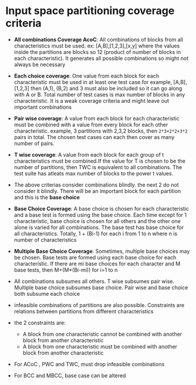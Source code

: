  # Input space partitioning coverage criteria  
 * **All combinations Coverage AcoC**: All combinations of blocks from all characteristics must be used. ex: [A,B],[1,2,3],[x,y] where the values inside the partitions are blocks so 12 (product of number of blocks in each characteristic). It generates all possible combinations so might not always be necessary  
 * **Each choice coverage**: One value from each block for each characteristic must be used in at least one test case.for example, [A,B], [1,2,3] then (A,1), (B,2) and 3 must also be included so it can go along with A or B. Total number of test cases is max number of blocks in any characteristic. It is a weak coverage criteria and might leave out important combinations  
 * **Pair wise coverage**: A value from each block for each characteristic must be combined with a value from every block for each other characteristic. example, 3 partitions with 2,3,2 blocks, then `2*3+2*2+3*2` pairs in total. The chosen test cases can each then cover as many number of pairs.
 * **T wise coverage**: A value from each block for each group of t characteristics must be combined.If the value for T is chosen to be the number of partitions, then TWC is equivalent to all combinations. The test suite has atleats max number of blocks to the power t values.  
 * The above criterias consider combinations blindly. the next 2 do not consider it blindly. There will be an important block for each partition and this is the **base choice**  
 * **Base Choice Coverage**: A base choice is chosen for each characteristic and a base test is formed using the base choice. Each time except for 1 characteristic, base choice is chosen for all others and the other one alone is varied for all combinations. The base test has base choice for all characteristics. Totally, 1 + (Bi-1) for each i from 1 to n where n is number of characteristics  
 * **Multiple Base Choice Coverage**: Sometimes, multiple base choices may be chosen. Base tests are formed using each base choice for each characteristic. If there are mi base choices for each character and M base tests, then M+(M*(Bi-mi)) for i=1 to n  
   
* All combinations subsumes all others. T wise subsumes pair wise. Multiple base choice subsumes base choice. Pair wise and base choice both subsume each choice   
 
* infeasible combinations of partitions are also possible. Constraints are relations between partitions from different characteristics  
* the 2 constraints are:  
   * A block from one characteristic cannot be combined with another block from another characteristic  
    * A block from one characteristic must be combined with another block from another characteristic  
* For ACoC , PWC and TWC, must drop infeasible combinations  
* For BCC and MBCC, base case can be altered  

